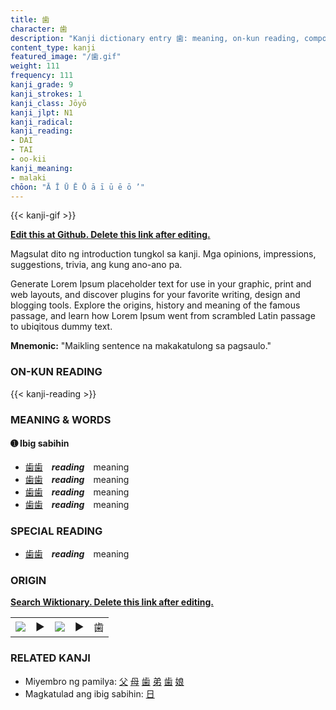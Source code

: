 ```yaml
---
title: 歯
character: 歯
description: "Kanji dictionary entry 歯: meaning, on-kun reading, compounds, origin, related kanji"
content_type: kanji
featured_image: "/歯.gif"
weight: 111
frequency: 111
kanji_grade: 9
kanji_strokes: 1
kanji_class: Jōyō
kanji_jlpt: N1
kanji_radical: 
kanji_reading: 
- DAI
- TAI
- oo-kii
kanji_meaning:
- malaki
chōon: "Ā Ī Ū Ē Ō ā ī ū ē ō ’"
---
```

[//]: # (Don't edit the line below. Kanji animated GIF code is automatically generated.)
{{< kanji-gif >}}

[//]: # (Edit below this line.)

**[Edit this at Github. Delete this link after editing.](https://github.com/tim0g/tim/tree/main/content/kanji/歯/index.md)**

Magsulat dito ng introduction tungkol sa kanji. Mga opinions, impressions, suggestions, trivia, ang kung ano-ano pa.

Generate Lorem Ipsum placeholder text for use in your graphic, print and web layouts, and discover plugins for your favorite writing, design and blogging tools. Explore the origins, history and meaning of the famous passage, and learn how Lorem Ipsum went from scrambled Latin passage to ubiqitous dummy text.
 
**Mnemonic:** "Maikling sentence na makakatulong sa pagsaulo."

### ON-KUN READING

[//]: # (Don't edit the line below. ON-KUN READING code is automatically generated.)
{{< kanji-reading >}}

### MEANING & WORDS

#### ➊ **Ibig sabihin**
  - [歯](../歯)[歯](../歯)　***reading***　meaning
  - [歯](../歯)[歯](../歯)　***reading***　meaning
  - [歯](../歯)[歯](../歯)　***reading***　meaning
  - [歯](../歯)[歯](../歯)　***reading***　meaning

### SPECIAL READING
  - [歯](../歯)[歯](../歯)　***reading***　meaning

### ORIGIN

**[Search Wiktionary. Delete this link after editing.](https://wiktionary.org/wiki/歯)**
<table class="kanji-table"><tr><td>
<img src="60px-歯-bronze.svg.png">
</td><td>▶</td><td>
<img src="60px-歯-oracle.svg.png">
</td><td>▶</td>
<td class="kanji-origin">歯</td>
</tr></table>

### RELATED KANJI
- Miyembro ng pamilya: [父](../父) [母](../母) [歯](../歯) [弟](../弟) [歯](../歯) [娘](../娘)
- Magkatulad ang ibig sabihin: [日](../日)
